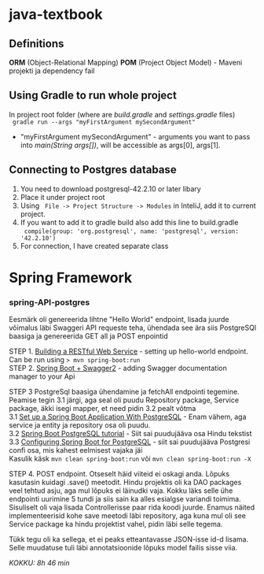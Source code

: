 # java-textbook
## Definitions
**ORM** (Object-Relational Mapping)
**POM** (Project Object Model) - Maveni projekti ja dependency fail

## Using Gradle to run whole project
In project root folder (where are _build.gradle_ and _settings.gradle_ files)  
``` gradle run --args "myFirstArgument mySecondArgument"```
* "myFirstArgument mySecondArgument" - arguments you want to pass into _main(String args[])_, will be accessible as 
args[0], args[1].

## Connecting to Postgres database
1. You need to download postgresql-42.2.10 or later libary
2. Place it under project root
3. Using ``` File -> Project Structure -> Modules``` in InteliJ, add it to current project.
4. If you want to add it to gradle build also add this line to build.gradle  
``` compile(group: 'org.postgresql', name: 'postgresql', version: '42.2.10')```
5. For connection, I have created separate class

# Spring Framework
### spring-API-postgres
Eesmärk oli genereerida lihtne "Hello World" endpoint, lisada juurde võimalus läbi Swaggeri API requeste teha, ühendada see ära siis PostgreSQl baasiga ja genereerida GET all ja POST enpointid

STEP 1. [Building a RESTful Web Service](https://spring.io/guides/gs/rest-service/) - setting up hello-world endpoint. Can be run using ```> mvn spring-boot:run```  
STEP 2. [Spring Boot + Swagger2](https://www.javainuse.com/spring/boot_swagger) - adding Swagger documentation manager to your Api

STEP 3 PostgreSql baasiga ühendamine ja fetchAll endpointi tegemine. Peamise tegin 3.1 järgi, aga seal oli puudu Repository package, Service package, äkki isegi mapper, et need pidin 3.2 pealt võtma   
  3.1  [Set up a Spring Boot Application With PostgreSQL](https://dzone.com/articles/bounty-spring-boot-and-postgresql-database) - Enam vähem, aga service ja entity ja repository osa oli puudu.  
  3.2 [Spring Boot PostgreSQL tutorial](http://zetcode.com/springboot/postgresql/) - Siit sai puudujääva osa Hindu tekstist  
  3.3 [Configuring Spring Boot for PostgreSQL](https://dzone.com/articles/configuring-spring-boot-for-postgresql) - siit sai puudujääva Postgresi confi osa, mis kahest eelmisest vajaka jäi  
Kasulik käsk ```mvn clean spring-boot:run``` või ```mvn clean spring-boot:run -X```  

STEP 4. POST endpoint. Otseselt häid viiteid ei oskagi anda. Lõpuks kasutasin kuidagi .save() meetodit. Hindu projektis oli ka DAO packages veel tehtud asju, aga mul lõpuks ei läinudki vaja. Kokku läks selle ühe endpointi uurimine 5 tundi ja siis sain ka alles esialgse variandi toimima. Sisuliselt oli vaja lisada Controllerisse paar rida koodi juurde. Enamus näited implementeerisid kohe save meetodi läbi repository, aga kuna mul oli see Service package ka hindu projektist vahel, pidin läbi selle tegema.

Tükk tegu oli ka sellega, et ei peaks etteantavasse JSON-isse id-d lisama. Selle muudatuse tuli läbi annotatsioonide lõpuks model failis sisse viia.  

*KOKKU: 8h 46 min* 
